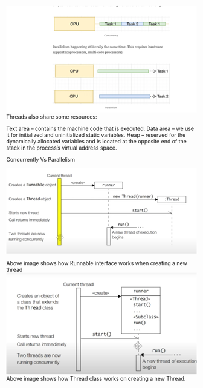 ![img_2.png](img_2.png)
Threads also share some resources:

Text area – contains the machine code that is executed.
Data area – we use it for initialized and uninitialized static variables.
Heap – reserved for the dynamically allocated variables and is located at the opposite end of the stack in the process’s virtual address space.

Concurrently Vs Parallelism

![img.png](img.png)

Above image shows how Runnable interface works when creating a new thread
![img_1.png](img_1.png)
Above image shows how Thread class works on creating a new Thread.

